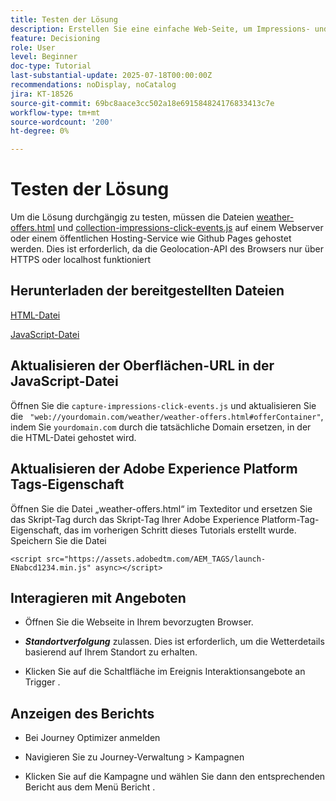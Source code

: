 ```yaml
---
title: Testen der Lösung
description: Erstellen Sie eine einfache Web-Seite, um Impressions- und Klick-Ereignisse auf die Angebote zu erfassen.
feature: Decisioning
role: User
level: Beginner
doc-type: Tutorial
last-substantial-update: 2025-07-18T00:00:00Z
recommendations: noDisplay, noCatalog
jira: KT-18526
source-git-commit: 69bc8aace3cc502a18e691584824176833413c7e
workflow-type: tm+mt
source-wordcount: '200'
ht-degree: 0%

---
```


# Testen der Lösung

Um die Lösung durchgängig zu testen, müssen die Dateien [weather-offers.html](assets/weather-offers.html) und [collection-impressions-click-events.js](assets/capture-impressions-click-events.js) auf einem Webserver oder einem öffentlichen Hosting-Service wie Github Pages gehostet werden. Dies ist erforderlich, da die Geolocation-API des Browsers nur über HTTPS oder localhost funktioniert

## Herunterladen der bereitgestellten Dateien

[HTML-Datei](assets/weather-offers.html)

[JavaScript-Datei](assets/capture-impressions-click-events.js)

## Aktualisieren der Oberflächen-URL in der JavaScript-Datei

Öffnen Sie die `capture-impressions-click-events.js` und aktualisieren Sie die ` "web://yourdomain.com/weather/weather-offers.html#offerContainer"`, indem Sie `yourdomain.com` durch die tatsächliche Domain ersetzen, in der die HTML-Datei gehostet wird.


## Aktualisieren der Adobe Experience Platform Tags-Eigenschaft

Öffnen Sie die Datei „weather-offers.html“ im Texteditor und ersetzen Sie das Skript-Tag durch das Skript-Tag Ihrer Adobe Experience Platform-Tag-Eigenschaft, das im vorherigen Schritt dieses Tutorials erstellt wurde. Speichern Sie die Datei

```
<script src="https://assets.adobedtm.com/AEM_TAGS/launch-ENabcd1234.min.js" async></script>
```

## Interagieren mit Angeboten

- Öffnen Sie die Webseite in Ihrem bevorzugten Browser.

- _**Standortverfolgung**_ zulassen. Dies ist erforderlich, um die Wetterdetails basierend auf Ihrem Standort zu erhalten.

- Klicken Sie auf die Schaltfläche im Ereignis Interaktionsangebote an Trigger .

## Anzeigen des Berichts

- Bei Journey Optimizer anmelden

- Navigieren Sie zu Journey-Verwaltung > Kampagnen

- Klicken Sie auf die Kampagne und wählen Sie dann den entsprechenden Bericht aus dem Menü Bericht .
